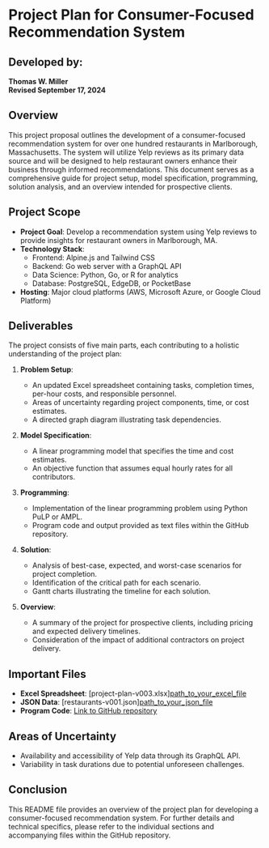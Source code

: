 # Project Plan for Consumer-Focused Recommendation System

## Developed by:
**Thomas W. Miller**  
**Revised September 17, 2024**

## Overview
This project proposal outlines the development of a consumer-focused recommendation system for over one hundred restaurants in Marlborough, Massachusetts. The system will utilize Yelp reviews as its primary data source and will be designed to help restaurant owners enhance their business through informed recommendations. This document serves as a comprehensive guide for project setup, model specification, programming, solution analysis, and an overview intended for prospective clients.

## Project Scope
- **Project Goal**: Develop a recommendation system using Yelp reviews to provide insights for restaurant owners in Marlborough, MA.
- **Technology Stack**:
  - Frontend: Alpine.js and Tailwind CSS
  - Backend: Go web server with a GraphQL API
  - Data Science: Python, Go, or R for analytics
  - Database: PostgreSQL, EdgeDB, or PocketBase
- **Hosting**: Major cloud platforms (AWS, Microsoft Azure, or Google Cloud Platform)

## Deliverables
The project consists of five main parts, each contributing to a holistic understanding of the project plan:

1. **Problem Setup**:
   - An updated Excel spreadsheet containing tasks, completion times, per-hour costs, and responsible personnel.
   - Areas of uncertainty regarding project components, time, or cost estimates.
   - A directed graph diagram illustrating task dependencies.

2. **Model Specification**:
   - A linear programming model that specifies the time and cost estimates.
   - An objective function that assumes equal hourly rates for all contributors.

3. **Programming**:
   - Implementation of the linear programming problem using Python PuLP or AMPL.
   - Program code and output provided as text files within the GitHub repository.

4. **Solution**:
   - Analysis of best-case, expected, and worst-case scenarios for project completion.
   - Identification of the critical path for each scenario.
   - Gantt charts illustrating the timeline for each solution.

5. **Overview**:
   - A summary of the project for prospective clients, including pricing and expected delivery timelines.
   - Consideration of the impact of additional contractors on project delivery.

## Important Files
- **Excel Spreadsheet**: [project-plan-v003.xlsx][path_to_your_excel_file](https://github.com/amerchant23/Decision-Analytics/blob/main/Assignment%202/project-plan-v003.xlsx)
- **JSON Data**: [restaurants-v001.json][path_to_your_json_file](https://github.com/amerchant23/Decision-Analytics/blob/main/Assignment%202/restaurants-v001.json)
- **Program Code**: [Link to GitHub repository](https://github.com/amerchant23/Decision-Analytics/blob/main/Assignment%202/Assignment2.ipynb)

## Areas of Uncertainty
- Availability and accessibility of Yelp data through its GraphQL API.
- Variability in task durations due to potential unforeseen challenges.

## Conclusion
This README file provides an overview of the project plan for developing a consumer-focused recommendation system. For further details and technical specifics, please refer to the individual sections and accompanying files within the GitHub repository.
